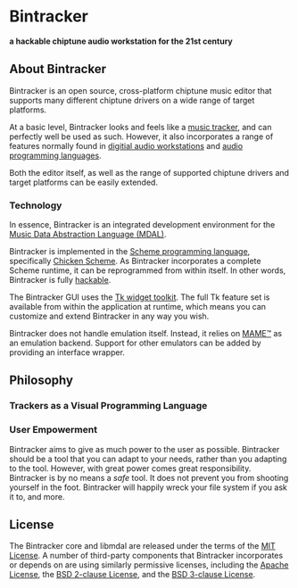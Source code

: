 # Bintracker

**a hackable chiptune audio workstation for the 21st century**


## About Bintracker

Bintracker is an open source, cross-platform chiptune music editor that supports many different chiptune drivers on a wide range of target platforms.

At a basic level, Bintracker looks and feels like a [music tracker](https://en.wikipedia.org/wiki/Tracker_(music_software)), and can perfectly well be used as such. However, it also incorporates a range of features normally found in [digitial audio workstations](https://en.wikipedia.org/wiki/Digital_audio_workstation) and [audio programming languages](https://en.wikipedia.org/wiki/Audio_programming_language).

Both the editor itself, as well as the range of supported chiptune drivers and target platforms can be easily extended.


### Technology

In essence, Bintracker is an integrated development environment for the [Music Data Abstraction Language (MDAL)](../libmdal/docs/index.md).

Bintracker is implemented in the [Scheme programming language](https://en.wikipedia.org/wiki/Scheme_(programming_language)), specifically [Chicken Scheme](https://call-cc.org/). As Bintracker incorporates a complete Scheme runtime, it can be reprogrammed from within itself. In other words, Bintracker is fully [hackable](hacking.md).

The Bintracker GUI uses the [Tk widget toolkit](https://en.wikipedia.org/wiki/Tk). The full Tk feature set is available from within the application at runtime, which means you can customize and extend Bintracker in any way you wish.

Bintracker does not handle emulation itself. Instead, it relies on [MAME™](https://www.mamedev.org) as an emulation backend. Support for other emulators can be added by providing an interface wrapper.


## Philosophy

### Trackers as a Visual Programming Language

### User Empowerment

Bintracker aims to give as much power to the user as possible. Bintracker should be a tool that you can adapt to your needs, rather than you adapting to the tool. However, with great power comes great responsibility. Bintracker is by no means a *safe* tool. It does not prevent you from shooting yourself in the foot. Bintracker will happily wreck your file system if you ask it to, and more.


## License

The Bintracker core and libmdal are released under the terms of the [MIT License](https://opensource.org/licenses/MIT). A number of third-party components that Bintracker incorporates or depends on are using similarly permissive licenses, including the [Apache License](https://opensource.org/licenses/Apache-2.0), the [BSD 2-clause License](https://opensource.org/licenses/BSD-2-Clause), and the [BSD 3-clause License](https://opensource.org/licenses/BSD-3-Clause).
